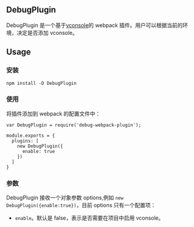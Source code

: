 ## DebugPlugin

DebugPlugin 是一个基于[vconsole](https://github.com/Tencent/vConsole)的 webpack 插件。用户可以根据当前的环境，决定是否添加 vconsole。

## Usage

### 安装

```
npm install -D DebugPlugin
```

### 使用

将插件添加到 webpack 的配置文件中：

```
var DebugPlugin = require('debug-webpack-plugin');

module.exports = {
  plugins: [
    new DebugPlugin({
      enable: true
    })
  ]
}
```

### 参数

DebugPlugin 接收一个对象参数 options,例如 `new DebugPlugin({enable:true})`，目前 options 只有一个配置项：

- `enable`。默认是 false，表示是否需要在项目中启用 vconsole。
